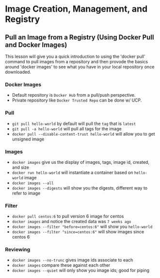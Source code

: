 # Image Creation, Management, and Registry

## Pull an Image from a Registry (Using Docker Pull and Docker Images)

This lesson will give you a quick introduction to using the 'docker pull' command to pull images from a repository and then provode the basics around 'docker images' to see what you have in your local repository once downloaded.

### Docker Images

+ Default repository is `Docker Hub` from a pull/push perspective.
+ Private repository like `Docker Trusted Repo` can be done w/ UCP.

### Pull

+ `git pull hello-world` by default will pull the `tag` that is `latest`
+ `git pull -a hello-world` will pull all tags for the image
+ `docker pull --disable-content-trust hello-world` will allow you to get unsigned image

### Images

+ `docker images` give us the display of images, tags, image id, created, and size
+ `docker run hello-world` will instantiate a container based on `hello-world` image
+ `docker images --all`
+ `docker images --digests` will show you the digests, different way to refer to image

### Filter

+ `docker pull centos:6` to pull version 6 image for centos
+ `docker images` and notice the created data was `7 weeks ago`
+ `docker images --filter "before=centos:6"` will show you `hello-world`
+ `docker images --filter "since=centos:6"` will show images since centos 6

### Reviewing

+ `docker images --no-trunc` gives image ids associate to each
+ `docker images` compare these against each other
+ `docker images --quiet` will only show you image ids; good for piping